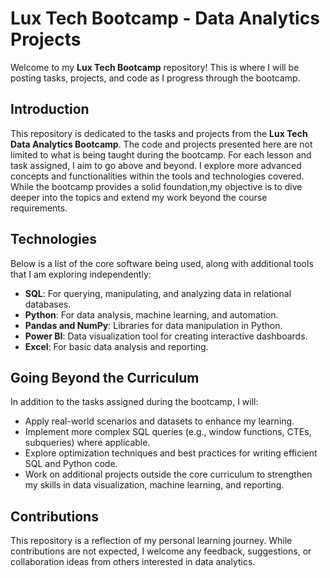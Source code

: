 # Lux Tech Bootcamp - Data Analytics Projects

Welcome to my **Lux Tech Bootcamp** repository! This is where I will be posting tasks, projects, and code as I progress through the bootcamp.

## Introduction

This repository is dedicated to the tasks and projects from the **Lux Tech Data Analytics Bootcamp**. The code and projects presented here are not limited to what is being taught during the bootcamp. For each lesson and task assigned, I aim to go above and beyond. I explore more advanced concepts and functionalities within the tools and technologies covered. While the bootcamp provides a solid foundation,my objective is to dive deeper into the topics and extend my work beyond the course requirements.

## Technologies

Below is a list of the core software being used, along with additional tools that I am exploring independently:

- **SQL**: For querying, manipulating, and analyzing data in relational databases.
- **Python**: For data analysis, machine learning, and automation.
- **Pandas and NumPy**: Libraries for data manipulation in Python.
- **Power BI**: Data visualization tool for creating interactive dashboards.
- **Excel**: For basic data analysis and reporting.

## Going Beyond the Curriculum

In addition to the tasks assigned during the bootcamp, I will:

- Apply real-world scenarios and datasets to enhance my learning.
- Implement more complex SQL queries (e.g., window functions, CTEs, subqueries) where applicable.
- Explore optimization techniques and best practices for writing efficient SQL and Python code.
- Work on additional projects outside the core curriculum to strengthen my skills in data visualization, machine learning, and reporting.

## Contributions

This repository is a reflection of my personal learning journey. While contributions are not expected, I welcome any feedback, suggestions, or collaboration ideas from others interested in data analytics.


